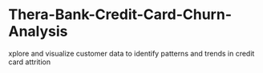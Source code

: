 # Thera-Bank-Credit-Card-Churn-Analysis
xplore and visualize customer data to identify patterns and trends in credit card attrition
